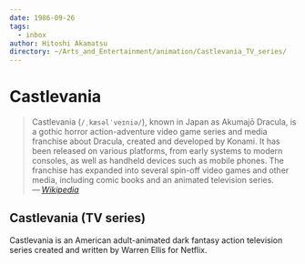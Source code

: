 ```yaml
---
date: 1986-09-26
tags:
  - inbox
author: Hitoshi Akamatsu
directory: ~/Arts_and_Entertainment/animation/Castlevania_TV_series/
---
```


# Castlevania

> Castlevania (`/ˌkæsəlˈveɪniə/`), known in Japan as Akumajō Dracula, is a gothic
> horror action-adventure video game series and media franchise about Dracula,
> created and developed by Konami. It has been released on various platforms,
> from early systems to modern consoles, as well as handheld devices such as
> mobile phones. The franchise has expanded into several spin-off video games
> and other media, including comic books and an animated television series.\
> — <cite>[Wikipedia](https://en.wikipedia.org/wiki/Castlevania)</cite>

## Castlevania (TV series)

Castlevania is an American adult-animated dark fantasy action television series
created and written by Warren Ellis for Netflix.
